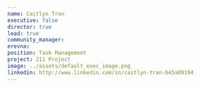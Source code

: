 ```yaml
---
name: Caitlyn Tran
executive: false
director: true
lead: true
community_manager:   
erevna:  
position: Task Management
project: 211 Project
image: ../assets/default_exec_image.png
linkedin: http://www.linkedin.com/in/caitlyn-tran-b45a09194
---
```

